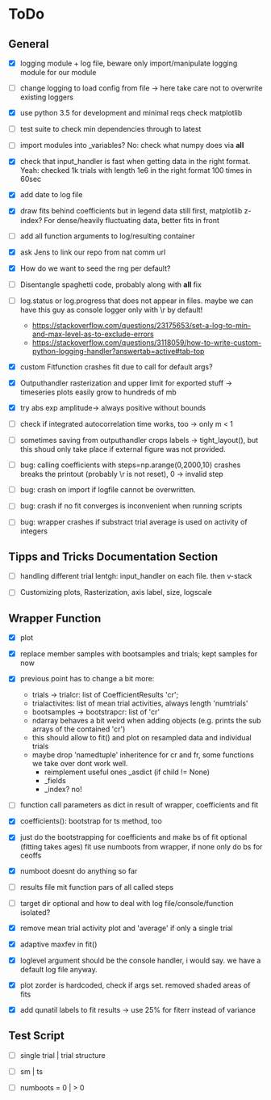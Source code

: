 ToDo
====

General
-------

- [x] logging module + log file, beware only import/manipulate logging module for our module
- [ ] change logging to load config from file -> here take care not to overwrite existing loggers
- [x] use python 3.5 for development and minimal reqs check matplotlib
- [ ] test suite to check min dependencies through to latest
- [ ] import modules into _variables? No: check what numpy does via __all__
- [x] check that input_handler is fast when getting data in the right format. Yeah: checked 1k trials with length 1e6 in the right format 100 times in 60sec
- [x] add date to log file
- [x] draw fits behind coefficients but in legend data still first, matplotlib z-index? For dense/heavily fluctuating data, better fits in front
- [ ] add all function arguments to log/resulting container
- [x] ask Jens to link our repo from nat comm url
- [x] How do we want to seed the rng per default?
- [ ] Disentangle spaghetti code, probably along with __all__ fix
- [ ] log.status or log.progress that does not appear in files. maybe we can have this guy as console logger only with \r by default!
    - https://stackoverflow.com/questions/23175653/set-a-log-to-min-and-max-level-as-to-exclude-errors
    - https://stackoverflow.com/questions/3118059/how-to-write-custom-python-logging-handler?answertab=active#tab-top

- [x] custom Fitfunction crashes fit due to call for default args?
- [x] Outputhandler rasterization and upper limit for exported stuff -> timeseries plots easily grow to hundreds of mb
- [x] try abs exp amplitude-> always positive without bounds
- [ ] check if integrated autocorrelation time works, too -> only m < 1
- [ ] sometimes saving from outputhandler crops labels -> tight_layout(), but this shoud only take place if external figure was not provided.
- [ ] bug: calling coefficients with steps=np.arange(0,2000,10) crashes breaks the printout (probably \r is not reset), 0 -> invalid step
- [ ] bug: crash on import if logfile cannot be overwritten.
- [ ] bug: crash if no fit converges is inconvenient when running scripts
- [ ] bug: wrapper crashes if substract trial average is used on activity of integers


Tipps and Tricks Documentation Section
--------------------------------------

- [ ] handling different trial lentgh: input_handler on each file. then v-stack
- [ ] Customizing plots, Rasterization, axis label, size, logscale


Wrapper Function
----------------

- [x] plot
- [x] replace member samples with bootsamples and trials; kept samples for now
- [x] previous point has to change a bit more:
	* trials -> trialcr: list of CoefficientResults 'cr';
	* trialactivites: list of mean trial activities, always length 'numtrials'
	* bootsamples -> bootstrapcr: list of 'cr'
	* ndarray behaves a bit weird when adding objects (e.g. prints the sub arrays of the contained 'cr')
	* this should allow to fit() and plot on resampled data and individual trials
	* maybe drop 'namedtuple' inheritence for cr and fr, some functions we take over dont work well.
		- reimplement useful ones _asdict (if child != None)
		- _fields
		- _index? no!
- [ ] function call parameters as dict in result of wrapper, coefficients and fit
- [x] coefficients(): bootstrap for ts method, too
- [x] just do the bootstrapping for coefficients and make bs of fit optional (fitting takes ages)
      fit use numboots from wrapper, if none only do bs for ceoffs
- [x] numboot doesnt do anything so far
- [ ] results file mit function pars of all called steps
- [ ] target dir optional and how to deal with log file/console/function isolated?
- [x] remove mean trial activity plot and 'average' if only a single trial
- [x] adaptive maxfev in fit()
- [x] loglevel argument should be the console handler, i would say. we have a default log file anyway.
- [x] plot zorder is hardcoded, check if args set.  removed shaded areas of fits
- [x] add qunatil labels to fit results -> use 25% for fiterr instead of variance


Test Script
-----------
- [ ] single trial | trial structure
- [ ] sm | ts
- [ ] numboots = 0 | > 0

